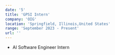 ```yaml
---
date: '5'
title: 'GPSI Intern'
company: 'OIG'
location: 'Springfield, Illinois,United States'
range: 'September 2023 - Present'
url: ''
---
```


- AI Software Engineer Intern

